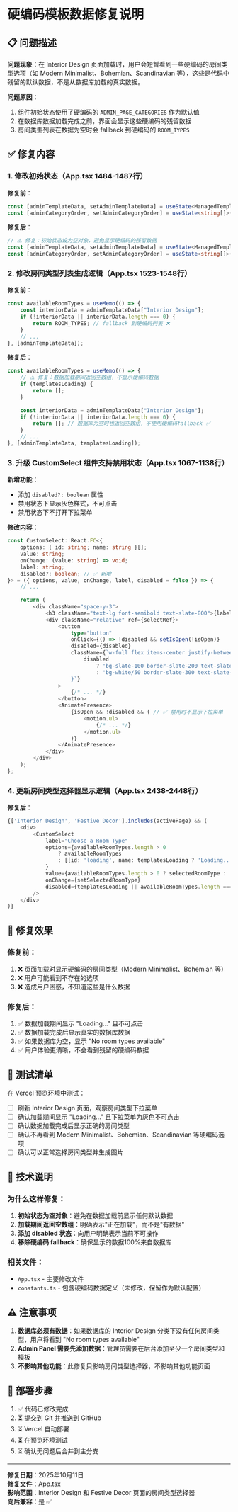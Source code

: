 # 硬编码模板数据修复说明

## 📋 问题描述

**问题现象**：在 Interior Design 页面加载时，用户会短暂看到一些硬编码的房间类型选项（如 Modern Minimalist、Bohemian、Scandinavian 等），这些是代码中残留的默认数据，不是从数据库加载的真实数据。

**问题原因**：
1. 组件初始状态使用了硬编码的 `ADMIN_PAGE_CATEGORIES` 作为默认值
2. 在数据库数据加载完成之前，界面会显示这些硬编码的残留数据
3. 房间类型列表在数据为空时会 fallback 到硬编码的 `ROOM_TYPES`

## ✅ 修复内容

### 1. 修改初始状态（App.tsx 1484-1487行）

**修复前**：
```typescript
const [adminTemplateData, setAdminTemplateData] = useState<ManagedTemplateData>(ADMIN_PAGE_CATEGORIES);
const [adminCategoryOrder, setAdminCategoryOrder] = useState<string[]>(Object.keys(ADMIN_PAGE_CATEGORIES));
```

**修复后**：
```typescript
// ⚠️ 修复：初始状态设为空对象，避免显示硬编码的残留数据
const [adminTemplateData, setAdminTemplateData] = useState<ManagedTemplateData>({});
const [adminCategoryOrder, setAdminCategoryOrder] = useState<string[]>([]);
```

### 2. 修改房间类型列表生成逻辑（App.tsx 1523-1548行）

**修复前**：
```typescript
const availableRoomTypes = useMemo(() => {
    const interiorData = adminTemplateData["Interior Design"];
    if (!interiorData || interiorData.length === 0) {
        return ROOM_TYPES; // fallback 到硬编码列表 ❌
    }
    // ...
}, [adminTemplateData]);
```

**修复后**：
```typescript
const availableRoomTypes = useMemo(() => {
    // ⚠️ 修复：数据加载期间返回空数组，不显示硬编码数据
    if (templatesLoading) {
        return [];
    }
    
    const interiorData = adminTemplateData["Interior Design"];
    if (!interiorData || interiorData.length === 0) {
        return []; // 数据库为空时也返回空数组，不使用硬编码fallback ✅
    }
    // ...
}, [adminTemplateData, templatesLoading]);
```

### 3. 升级 CustomSelect 组件支持禁用状态（App.tsx 1067-1138行）

**新增功能**：
- 添加 `disabled?: boolean` 属性
- 禁用状态下显示灰色样式，不可点击
- 禁用状态下不打开下拉菜单

**修改内容**：
```typescript
const CustomSelect: React.FC<{
    options: { id: string; name: string }[];
    value: string;
    onChange: (value: string) => void;
    label: string;
    disabled?: boolean; // ✅ 新增
}> = ({ options, value, onChange, label, disabled = false }) => {
    // ...
    
    return (
        <div className="space-y-3">
            <h3 className="text-lg font-semibold text-slate-800">{label}</h3>
            <div className="relative" ref={selectRef}>
                <button
                    type="button"
                    onClick={() => !disabled && setIsOpen(!isOpen)}
                    disabled={disabled}
                    className={`w-full flex items-center justify-between p-4 backdrop-blur-xl border rounded-2xl focus:outline-none focus:ring-2 focus:ring-indigo-400 ${
                        disabled 
                            ? 'bg-slate-100 border-slate-200 text-slate-400 cursor-not-allowed' 
                            : 'bg-white/50 border-slate-300 text-slate-800'
                    }`}
                >
                    {/* ... */}
                </button>
                <AnimatePresence>
                    {isOpen && !disabled && ( // ✅ 禁用时不显示下拉菜单
                        <motion.ul>
                            {/* ... */}
                        </motion.ul>
                    )}
                </AnimatePresence>
            </div>
        </div>
    );
};
```

### 4. 更新房间类型选择器显示逻辑（App.tsx 2438-2448行）

**修复后**：
```typescript
{['Interior Design', 'Festive Decor'].includes(activePage) && (
    <div>
        <CustomSelect
            label="Choose a Room Type"
            options={availableRoomTypes.length > 0 
                ? availableRoomTypes 
                : [{id: 'loading', name: templatesLoading ? 'Loading...' : 'No room types available'}]
            }
            value={availableRoomTypes.length > 0 ? selectedRoomType : 'loading'}
            onChange={setSelectedRoomType}
            disabled={templatesLoading || availableRoomTypes.length === 0} // ✅ 加载时禁用
        />
    </div>
)}
```

## 🎯 修复效果

### 修复前：
1. ❌ 页面加载时显示硬编码的房间类型（Modern Minimalist、Bohemian 等）
2. ❌ 用户可能看到不存在的选项
3. ❌ 造成用户困惑，不知道这些是什么数据

### 修复后：
1. ✅ 数据加载期间显示 "Loading..." 且不可点击
2. ✅ 数据加载完成后显示真实的数据库数据
3. ✅ 如果数据库为空，显示 "No room types available"
4. ✅ 用户体验更清晰，不会看到残留的硬编码数据

## 🧪 测试清单

在 Vercel 预览环境中测试：

- [ ] 刷新 Interior Design 页面，观察房间类型下拉菜单
- [ ] 确认加载期间显示 "Loading..." 且下拉菜单为灰色不可点击
- [ ] 确认数据加载完成后显示正确的房间类型
- [ ] 确认不再看到 Modern Minimalist、Bohemian、Scandinavian 等硬编码选项
- [ ] 确认可以正常选择房间类型并生成图片

## 📝 技术说明

### 为什么这样修复：

1. **初始状态为空对象**：避免在数据加载前显示任何默认数据
2. **加载期间返回空数组**：明确表示"正在加载"，而不是"有数据"
3. **添加 disabled 状态**：向用户明确表示当前不可操作
4. **移除硬编码 fallback**：确保显示的数据100%来自数据库

### 相关文件：

- `App.tsx` - 主要修改文件
- `constants.ts` - 包含硬编码数据定义（未修改，保留作为默认配置）

## ⚠️ 注意事项

1. **数据库必须有数据**：如果数据库的 Interior Design 分类下没有任何房间类型，用户将看到 "No room types available"
2. **Admin Panel 需要先添加数据**：管理员需要在后台添加至少一个房间类型和模板
3. **不影响其他功能**：此修复只影响房间类型选择器，不影响其他功能页面

## 🚀 部署步骤

1. ✅ 代码已修改完成
2. ⏳ 提交到 Git 并推送到 GitHub
3. ⏳ Vercel 自动部署
4. ⏳ 在预览环境测试
5. ⏳ 确认无问题后合并到主分支

---

**修复日期**：2025年10月11日  
**修复文件**：App.tsx  
**影响范围**：Interior Design 和 Festive Decor 页面的房间类型选择器  
**向后兼容**：是 ✅


